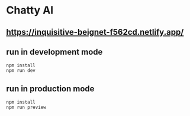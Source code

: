 # Chatty AI

## https://inquisitive-beignet-f562cd.netlify.app/

## run in development mode

``` 
npm install
npm run dev
```
## run in production mode

``` 
npm install
npm run preview
```
